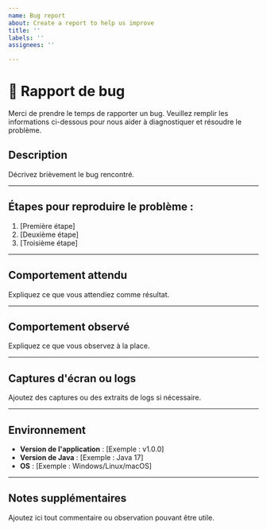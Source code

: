 ```yaml
---
name: Bug report
about: Create a report to help us improve
title: ''
labels: ''
assignees: ''

---
```


# 🐞 Rapport de bug

Merci de prendre le temps de rapporter un bug. Veuillez remplir les informations ci-dessous pour nous aider à diagnostiquer et résoudre le problème.

## Description
Décrivez brièvement le bug rencontré.

---

## Étapes pour reproduire le problème :
1. [Première étape]
2. [Deuxième étape]
3. [Troisième étape]

---

## Comportement attendu
Expliquez ce que vous attendiez comme résultat.

---

## Comportement observé
Expliquez ce que vous observez à la place.

---

## Captures d'écran ou logs
Ajoutez des captures ou des extraits de logs si nécessaire.

---

## Environnement
- **Version de l'application** : [Exemple : v1.0.0]
- **Version de Java** : [Exemple : Java 17]
- **OS** : [Exemple : Windows/Linux/macOS]

---

## Notes supplémentaires
Ajoutez ici tout commentaire ou observation pouvant être utile.
